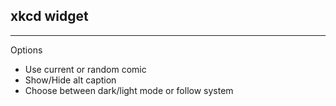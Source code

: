 ## xkcd widget
---
Options

* Use current or random comic
* Show/Hide alt caption
* Choose between dark/light mode or follow system